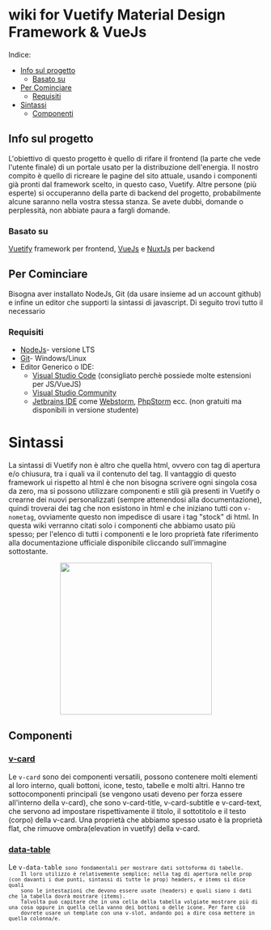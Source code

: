 # wiki for Vuetify Material Design Framework & VueJs

Indice:

<ul>
    <li>
    <a href="#info-sul-progetto">Info sul progetto</a>
      <ul>
    <li><a href="#basato-su">Basato su</a></li>
      </ul>
    </li>
    </li>
    <li>
    <a href="#per-cominciare">Per Cominciare</a>
  <ul>
    <li><a href="#requisiti">Requisiti</a></li>
  </ul>
    </li>
    <li><a href="#sintassi">
    Sintassi</a>
    <ul><li><a href="#componenti">Componenti</a> </li>
    </ul>
</li>
</ul>

## Info sul progetto

<p>L'obiettivo di questo progetto è quello di rifare il frontend (la parte che vede l'utente finale) di un portale usato per la distribuzione dell'energia. Il nostro compito è quello di ricreare le pagine del sito attuale, usando i componenti già pronti dal framework scelto, in questo caso, Vuetify. Altre persone (più esperte) si occuperanno della parte di backend del progetto, probabilmente alcune saranno nella vostra stessa stanza. Se avete dubbi, domande o perplessità, non abbiate paura a fargli domande.</p>

### Basato su

<a href="https://vuetifyjs.com/en/">Vuetify</a> framework per frontend, <a href="https://vuejs.org/">VueJs</a> e <a href="https://nuxtjs.org/">NuxtJs</a> per backend

## Per Cominciare

<p>
Bisogna aver installato NodeJs, Git (da usare insieme ad un account github) e 
infine un editor che supporti la sintassi di javascript. Di seguito trovi tutto il necessario

</p>

### Requisiti

<ul>
  <li><a href="https://nodejs.org/it/">NodeJs</a>- versione LTS</li>
  <li><a href="https://git-scm.com/downloads">Git</a>- Windows/Linux</li>
  <li>Editor Generico o IDE:
<ul>
  <li><a href="https://code.visualstudio.com/Download">Visual Studio Code</a> (consigliato perchè possiede molte estensioni per JS/VueJS)
  </li>
  <li>
    <a href="https://visualstudio.microsoft.com/it/vs/community/">Visual Studio Community</a>
  </li>
  <li><a href="https://www.jetbrains.com/products/#lang=js">Jetbrains IDE</a> come <a href="https://www.jetbrains.com/webstorm/">Webstorm</a>, 
    <a href="https://www.jetbrains.com/phpstorm/">PhpStorm</a> ecc. (non gratuiti ma disponibili in versione studente)
  </li>
  </ul>
  </li>
 </ul>
 
# Sintassi
<p>
    La sintassi di Vuetify non è altro che quella html, ovvero con tag di apertura e/o chiusura, tra i quali va il contenuto del tag. Il vantaggio di questo framework ui rispetto al html è che non bisogna scrivere ogni singola cosa da zero, ma si possono utilizzare componenti e stili già presenti in Vuetify o crearne dei nuovi personalizzati (sempre attenendosi alla documentazione), quindi troverai dei tag che non esistono in html e che iniziano tutti con <code>v-nometag</code>, ovviamente questo non impedisce di usare i tag "stock" di html.
 In questa wiki verranno citati solo i componenti che abbiamo usato più spesso; per l'elenco di tutti i componenti e le loro proprietà fate riferimento alla
    documentazione ufficiale disponibile cliccando sull'immagine sottostante.
</p>
<p align="center">
    <a href="https://vuetifyjs.com/en/introduction/why-vuetify/">
  <img 
    width="300"
    height="300"
    src="https://raw.githubusercontent.com/DavideReale/iD3-wiki-VueJs/master/vuetify-logo-dark-text.svg?token=GHSAT0AAAAAABVTC3P37CMD3KU5CEPKOODGYVTGNBQ"
  >
    </a>
</p>

## Componenti

### <a href="https://vuetifyjs.com/en/components/cards/">v-card</a>
<p>
    Le <code>v-card</code> sono dei componenti versatili, possono contenere molti elementi al loro interno, quali bottoni, icone, testo, tabelle e molti altri.
    Hanno tre sottocomponenti principali (se vengono usati deveno per forza essere all'interno della v-card), che sono v-card-title, v-card-subtitle e v-card-text, 
    che servono ad impostare rispettivamente il titolo, il sottotitolo e il testo (corpo) della v-card.
    Una proprietà che abbiamo spesso usato è la proprietà flat, che rimuove ombra(elevation in vuetify) della v-card.
</p>

### <a href="https://vuetifyjs.com/en/components/data-tables/">data-table</a>

<p>
    Le <code>v-data-table<code> sono fondamentali per mostrare dati sottoforma di tabelle.
    Il loro utilizzo è relativemente semplice; nella tag di apertura nelle prop (con davanti i due punti, sintassi di tutte le prop) headers, e items si dice quali 
    sono le intestazioni che devono essere usate (headers) e quali siano i dati che la tabella dovrà mostrare (items).
    Talvolta può capitare che in una cella della tabella volgiate mostrare più di una cosa oppure in quella cella vanno dei bottoni o delle icone. Per fare ciò
    dovrete usare un template con una v-slot, andando poi a dire cosa mettere in quella colonna/e.
</p>
